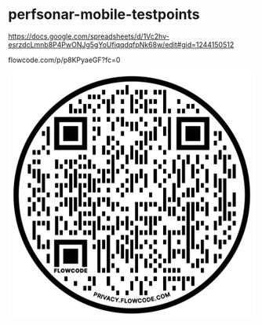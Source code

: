 # perfsonar-mobile-testpoints

https://docs.google.com/spreadsheets/d/1Vc2hv-esrzdcLmnb8P4PwONJg5gYoUfiqqdqfpNk68w/edit#gid=1244150512

flowcode.com/p/p8KPyaeGF?fc=0

<img src="umich-perfsonar-mobile-testing.png" alt="drawing" width="512"/>
